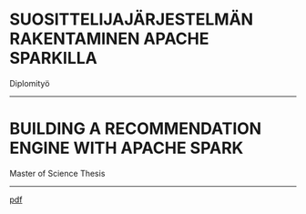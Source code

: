 # SUOSITTELIJAJÄRJESTELMÄN RAKENTAMINEN APACHE SPARKILLA

Diplomityö

---

# BUILDING A RECOMMENDATION ENGINE WITH APACHE SPARK

Master of Science Thesis

---

[pdf](https://github.com/joonne/thesis/raw/master/thesis.pdf)
